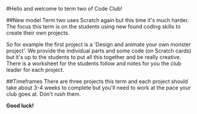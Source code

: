 #Hello and welcome to term two of Code Club! 

##New model
Term two uses Scratch again but this time it's much harder. The focus this term is on the students using new found coding skills to create their own projects. 

So for example the first project is a 'Design and animate your own monster project'. We provide the individual parts and some code (on Scratch cards) but it's up to the students to put all this together and be really creative. There is a worksheet for the students follow and notes for you the club leader for each project.

##Timeframes
There are three projects this term and each project should take about 3-4 weeks to complete but you'll need to work at the pace your club goes at. Don't rush them.

__Good luck!__
